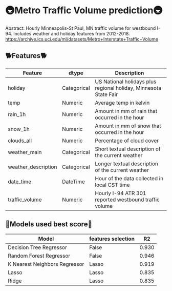 # 🚇Metro Traffic Volume prediction🚇
Abstract: Hourly Minneapolis-St Paul, MN traffic volume for westbound I-94. Includes weather and holiday features from 2012-2018. 
https://archive.ics.uci.edu/ml/datasets/Metro+Interstate+Traffic+Volume
## 🐕Features🐕
| Feature | dtype | Description |
| --- | --- | --- |
holiday                |Categorical|    US National holidays plus regional holiday, Minnesota State Fair
temp                   |Numeric      |  Average temp in kelvin
rain_1h                |Numeric     |   Amount in mm of rain that occurred in the hour
snow_1h                |Numeric       | Amount in mm of snow that occurred in the hour
clouds_all             |Numeric        |Percentage of cloud cover
weather_main           |Categorical    |Short textual description of the current weather
weather_description    |Categorical    |Longer textual description of the current weather
date_time              |DateTime       |Hour of the data collected in local CST time
traffic_volume         |Numeric        |Hourly I-94 ATR 301 reported westbound traffic volume

## 🤖Models used best score🤖
| Model | features selection | R2 |
| --- | --- | --- |
Decision Tree Regressor | False | 0.930
Random Forest Regressor | False | 0.946
K Nearest Neighbors Regressor | Lasso | 0.919
Lasso | Lasso | 0.835
Ridge | Lasso | 0.835

